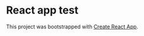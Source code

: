 # React app test

This project was bootstrapped with [Create React App](https://github.com/facebook/create-react-app).
